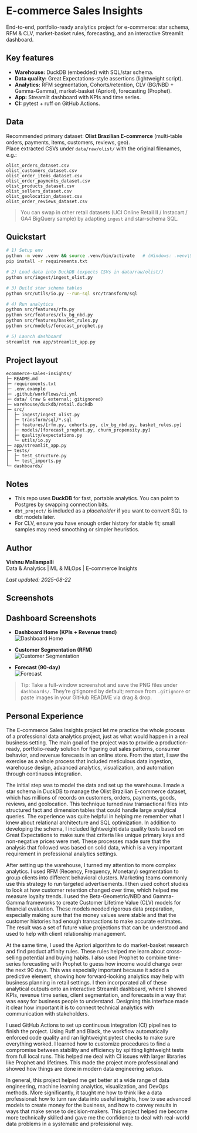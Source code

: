 # E-commerce Sales Insights

End-to-end, portfolio-ready analytics project for e-commerce: star schema, RFM & CLV, market-basket rules, forecasting, and an interactive Streamlit dashboard.

## Key features
- **Warehouse:** DuckDB (embedded) with SQL/star schema.
- **Data quality:** Great Expectations-style assertions (lightweight script).
- **Analytics:** RFM segmentation, Cohorts/retention, CLV (BG/NBD + Gamma-Gamma), market-basket (Apriori), forecasting (Prophet).
- **App:** Streamlit dashboard with KPIs and time series.
- **CI:** pytest + ruff on GitHub Actions.

## Data
Recommended primary dataset: **Olist Brazilian E-commerce** (multi-table orders, payments, items, customers, reviews, geo).  
Place extracted CSVs under `data/raw/olist/` with the original filenames, e.g.:

```
olist_orders_dataset.csv
olist_customers_dataset.csv
olist_order_items_dataset.csv
olist_order_payments_dataset.csv
olist_products_dataset.csv
olist_sellers_dataset.csv
olist_geolocation_dataset.csv
olist_order_reviews_dataset.csv
```

> You can swap in other retail datasets (UCI Online Retail II / Instacart / GA4 BigQuery sample) by adapting `ingest` and star-schema SQL.

## Quickstart
```bash
# 1) Setup env
python -m venv .venv && source .venv/bin/activate   # (Windows: .venv\Scripts\activate)
pip install -r requirements.txt

# 2) Load data into DuckDB (expects CSVs in data/raw/olist/)
python src/ingest/ingest_olist.py

# 3) Build star schema tables
python src/utils/io.py --run-sql src/transform/sql

# 4) Run analytics
python src/features/rfm.py
python src/features/clv_bg_nbd.py
python src/features/basket_rules.py
python src/models/forecast_prophet.py

# 5) Launch dashboard
streamlit run app/streamlit_app.py
```

## Project layout
```
ecommerce-sales-insights/
├─ README.md
├─ requirements.txt
├─ .env.example
├─ .github/workflows/ci.yml
├─ data/ (raw & external; gitignored)
├─ warehouse/duckdb/retail.duckdb
├─ src/
│  ├─ ingest/ingest_olist.py
│  ├─ transform/sql/*.sql
│  ├─ features/[rfm.py, cohorts.py, clv_bg_nbd.py, basket_rules.py]
│  ├─ models/[forecast_prophet.py, churn_propensity.py]
│  ├─ quality/expectations.py
│  └─ utils/io.py
├─ app/streamlit_app.py
├─ tests/
│  ├─ test_structure.py
│  └─ test_imports.py
└─ dashboards/
```

## Notes
- This repo uses **DuckDB** for fast, portable analytics. You can point to Postgres by swapping connection bits.
- `dbt_project/` is included as a *placeholder* if you want to convert SQL to dbt models later.
- For CLV, ensure you have enough order history for stable fit; small samples may need smoothing or simpler heuristics.

## Author

**Vishnu Mallampalli**  
Data & Analytics | ML & MLOps | E-commerce Insights

*Last updated: 2025-08-22*

## Screenshots

## Dashboard Screenshots

- **Dashboard Home (KPIs + Revenue trend)**  
  ![Dashboard Home](dashboards/screenshot_dashboard_home.png)

- **Customer Segmentation (RFM)**  
  ![Customer Segmentation](dashboards/screenshot_rfm.png)

- **Forecast (90-day)**  
  ![Forecast](dashboards/screenshot_forecast.png)

> Tip: Take a full-window screenshot and save the PNG files under `dashboards/`. They’re gitignored by default; remove from `.gitignore` or paste images in your GitHub README via drag & drop.

## Personal Experience

The E-commerce Sales Insights project let me practice the whole process of a professional data analytics project, just as what would happen in a real business setting.  The main goal of the project was to provide a production-ready, portfolio-ready solution for figuring out sales patterns, consumer behavior, and revenue forecasts in an online store.  From the start, I saw the exercise as a whole process that included meticulous data ingestion, warehouse design, advanced analytics, visualization, and automation through continuous integration.

 The initial step was to model the data and set up the warehouse.  I made a star schema in DuckDB to manage the Olist Brazilian E-commerce dataset, which has millions of records on customers, orders, payments, goods, reviews, and geolocation.  This technique turned raw transactional files into structured fact and dimension tables that could handle large analytical queries.  The experience was quite helpful in helping me remember what I knew about relational architecture and SQL optimization.  In addition to developing the schema, I included lightweight data quality tests based on Great Expectations to make sure that criteria like unique primary keys and non-negative prices were met.  These processes made sure that the analysis that followed was based on solid data, which is a very important requirement in professional analytics settings.

 After setting up the warehouse, I turned my attention to more complex analytics.  I used RFM (Recency, Frequency, Monetary) segmentation to group clients into different behavioral clusters. Marketing teams commonly use this strategy to run targeted advertisements.  I then used cohort studies to look at how customer retention changed over time, which helped me measure loyalty trends.  I used the Beta-Geometric/NBD and Gamma-Gamma frameworks to create Customer Lifetime Value (CLV) models for financial evaluation.  These models needed rigorous data preparation, especially making sure that the money values were stable and that the customer histories had enough transactions to make accurate estimates.  The result was a set of future value projections that can be understood and used to help with client relationship management.

 At the same time, I used the Apriori algorithm to do market-basket research and find product affinity rules. These rules helped me learn about cross-selling potential and buying habits.  I also used Prophet to combine time-series forecasting with Prophet to guess how income would change over the next 90 days.  This was especially important because it added a predictive element, showing how forward-looking analytics may help with business planning in retail settings.  I then incorporated all of these analytical outputs onto an interactive Streamlit dashboard, where I showed KPIs, revenue time series, client segmentation, and forecasts in a way that was easy for business people to understand.  Designing this interface made it clear how important it is to connect technical analytics with communication with stakeholders.

 I used GitHub Actions to set up continuous integration (CI) pipelines to finish the project.  Using Ruff and Black, the workflow automatically enforced code quality and ran lightweight pytest checks to make sure everything worked.  I learned how to customize procedures to find a compromise between stability and efficiency by splitting lightweight tests from full local runs. This helped me deal with CI issues with larger libraries like Prophet and lifetimes.  This made the project more professional and showed how things are done in modern data engineering setups.

 In general, this project helped me get better at a wide range of data engineering, machine learning analytics, visualization, and DevOps methods.  More significantly, it taught me how to think like a data professional: how to turn raw data into useful insights, how to use advanced models to create money for the business, and how to convey results in ways that make sense to decision-makers.  This project helped me become more technically skilled and gave me the confidence to deal with real-world data problems in a systematic and professional way.
